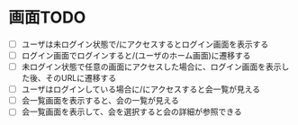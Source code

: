 画面TODO
==========================

- [ ] ユーザは未ログイン状態で/にアクセスするとログイン画面を表示する
- [ ] ログイン画面でログインすると/(ユーザのホーム画面)に遷移する
- [ ] 未ログイン状態で任意の画面にアクセスした場合に、ログイン画面を表示した後、そのURLに遷移する
- [ ] ユーザはログインしている場合に/にアクセスすると会一覧が見える
- [ ] 会一覧画面を表示すると、会の一覧が見える
- [ ] 会一覧画面を表示して、会を選択すると会の詳細が参照できる
